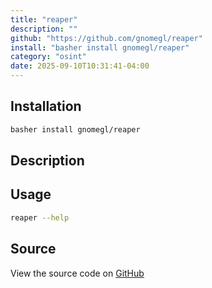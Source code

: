 ```yaml
---
title: "reaper"
description: ""
github: "https://github.com/gnomegl/reaper"
install: "basher install gnomegl/reaper"
category: "osint"
date: 2025-09-10T10:31:41-04:00
---
```


## Installation

```bash
basher install gnomegl/reaper
```

## Description



## Usage

```bash
reaper --help
```

## Source

View the source code on [GitHub](https://github.com/gnomegl/reaper)
